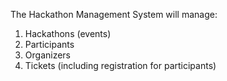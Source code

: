 The Hackathon Management System will manage:
1.	Hackathons (events)
2.	Participants
3.	Organizers
4.	Tickets (including registration for participants)
